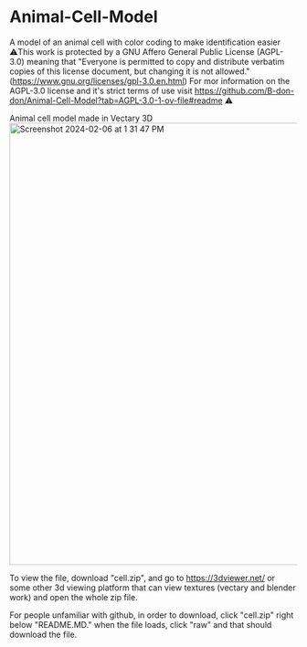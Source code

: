 # Animal-Cell-Model

A model of an animal cell with color coding to make identification easier
⚠️This work is protected by a  GNU Affero General Public License (AGPL-3.0) meaning that "Everyone is permitted to copy and distribute verbatim copies of this license document, but changing it is not allowed." (https://www.gnu.org/licenses/gpl-3.0.en.html) For mor information on the AGPL-3.0 license and it's strict terms of use visit https://github.com/B-don-don/Animal-Cell-Model?tab=AGPL-3.0-1-ov-file#readme ⚠️

 

Animal cell model made in Vectary 3D
<img width="774" alt="Screenshot 2024-02-06 at 1 31 47 PM" src="https://github.com/B-don-don/Animal-Cell-Model/assets/114553146/ab6a337c-4afd-4957-876c-66d82daa9537">


To view the file, download "cell.zip", and go to https://3dviewer.net/ or some other 3d viewing platform that can view textures (vectary and blender work) and open the whole zip file.

For people unfamiliar with github, in order to download, click "cell.zip" right below "README.MD." when the file loads, click "raw" and that should download the file.
